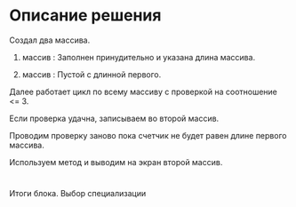 # Описание решения

Создал два массива.

1. массив : Заполнен принудительно и указана длина массива.

2. массив : Пустой с длинной первого.

Далее работает цикл по всему массиву с проверкой на соотношение <= 3. 

Если проверка удачна, записываем во второй массив.

Проводим проверку заново пока счетчик не будет равен длине первого массива.

Используем метод и выводим на экран второй массив.
#
Итоги блока. Выбор специализации
